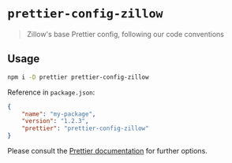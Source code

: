 # `prettier-config-zillow`

> Zillow's base Prettier config, following our code conventions

## Usage

```sh
npm i -D prettier prettier-config-zillow
```

Reference in `package.json`:

```json
{
    "name": "my-package",
    "version": "1.2.3",
    "prettier": "prettier-config-zillow"
}
```

Please consult the [Prettier documentation](https://prettier.io/docs/en/configuration.html#sharing-configurations) for further options.
